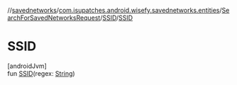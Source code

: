 //[savednetworks](../../../../index.md)/[com.isupatches.android.wisefy.savednetworks.entities](../../index.md)/[SearchForSavedNetworksRequest](../index.md)/[SSID](index.md)/[SSID](-s-s-i-d.md)

# SSID

[androidJvm]\
fun [SSID](-s-s-i-d.md)(regex: [String](https://kotlinlang.org/api/latest/jvm/stdlib/kotlin/-string/index.html))
